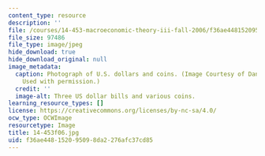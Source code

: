 ```yaml
---
content_type: resource
description: ''
file: /courses/14-453-macroeconomic-theory-iii-fall-2006/f36ae448152095098da2276afc37cd85_14-453f06.jpg
file_size: 97486
file_type: image/jpeg
hide_download: true
hide_download_original: null
image_metadata:
  caption: Photograph of U.S. dollars and coins. (Image Courtesy of Daniel Bersak.
    Used with permission.)
  credit: ''
  image-alt: Three US dollar bills and various coins.
learning_resource_types: []
license: https://creativecommons.org/licenses/by-nc-sa/4.0/
ocw_type: OCWImage
resourcetype: Image
title: 14-453f06.jpg
uid: f36ae448-1520-9509-8da2-276afc37cd85
---
```


